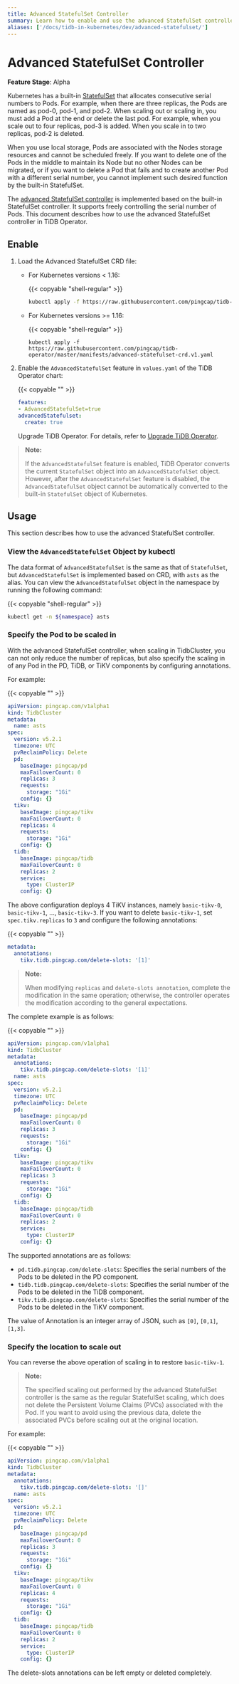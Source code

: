 ```yaml
---
title: Advanced StatefulSet Controller
summary: Learn how to enable and use the advanced StatefulSet controller.
aliases: ['/docs/tidb-in-kubernetes/dev/advanced-statefulset/']
---
```


# Advanced StatefulSet Controller

**Feature Stage**: Alpha

Kubernetes has a built-in [StatefulSet](https://kubernetes.io/docs/concepts/workloads/controllers/statefulset/) that allocates consecutive serial numbers to Pods. For example, when there are three replicas, the Pods are named as pod-0, pod-1, and pod-2. When scaling out or scaling in, you must add a Pod at the end or delete the last pod. For example, when you scale out to four replicas, pod-3 is added. When you scale in to two replicas, pod-2 is deleted.

When you use local storage, Pods are associated with the Nodes storage resources and cannot be scheduled freely. If you want to delete one of the Pods in the middle to maintain its Node but no other Nodes can be migrated, or if you want to delete a Pod that fails and to create another Pod with a different serial number, you cannot implement such desired function by the built-in StatefulSet.

The [advanced StatefulSet controller](https://github.com/pingcap/advanced-statefulset) is implemented based on the built-in StatefulSet controller. It supports freely controlling the serial number of Pods. This document describes how to use the advanced StatefulSet controller in TiDB Operator.

## Enable

1. Load the Advanced StatefulSet CRD file:

    * For Kubernetes versions < 1.16:

        {{< copyable "shell-regular" >}}

        ```bash
        kubectl apply -f https://raw.githubusercontent.com/pingcap/tidb-operator/master/manifests/advanced-statefulset-crd.v1beta1.yaml
        ```

    * For Kubernetes versions >= 1.16:

        {{< copyable "shell-regular" >}}

        ```
        kubectl apply -f https://raw.githubusercontent.com/pingcap/tidb-operator/master/manifests/advanced-statefulset-crd.v1.yaml
        ```

2. Enable the `AdvancedStatefulSet` feature in `values.yaml` of the TiDB Operator chart:

    {{< copyable "" >}}

    ```yaml
    features:
    - AdvancedStatefulSet=true
    advancedStatefulset:
      create: true
    ```

    Upgrade TiDB Operator. For details, refer to [Upgrade TiDB Operator](upgrade-tidb-operator.md).

> **Note:**
>
> If the `AdvancedStatefulSet` feature is enabled, TiDB Operator converts the current `StatefulSet` object into an `AdvancedStatefulSet` object. However, after the `AdvancedStatefulSet` feature is disabled, the `AdvancedStatefulSet` object cannot be automatically converted to the built-in `StatefulSet` object of Kubernetes.

## Usage

This section describes how to use the advanced StatefulSet controller.

### View the `AdvancedStatefulSet` Object by kubectl

The data format of `AdvancedStatefulSet` is the same as that of `StatefulSet`, but `AdvancedStatefulSet` is implemented based on CRD, with `asts` as the alias. You can view the `AdvancedStatefulSet` object in the namespace by running the following command:

{{< copyable "shell-regular" >}}

```bash
kubectl get -n ${namespace} asts
```

### Specify the Pod to be scaled in

With the advanced StatefulSet controller, when scaling in TidbCluster, you can not only reduce the number of replicas, but also specify the scaling in of any Pod in the PD, TiDB, or TiKV components by configuring annotations.

For example:

{{< copyable "" >}}

```yaml
apiVersion: pingcap.com/v1alpha1
kind: TidbCluster
metadata:
  name: asts
spec:
  version: v5.2.1
  timezone: UTC
  pvReclaimPolicy: Delete
  pd:
    baseImage: pingcap/pd
    maxFailoverCount: 0
    replicas: 3
    requests:
      storage: "1Gi"
    config: {}
  tikv:
    baseImage: pingcap/tikv
    maxFailoverCount: 0
    replicas: 4
    requests:
      storage: "1Gi"
    config: {}
  tidb:
    baseImage: pingcap/tidb
    maxFailoverCount: 0
    replicas: 2
    service:
      type: ClusterIP
    config: {}
```

The above configuration deploys 4 TiKV instances, namely `basic-tikv-0`, `basic-tikv-1`, ..., `basic-tikv-3`. If you want to delete `basic-tikv-1`, set `spec.tikv.replicas` to `3` and configure the following annotations:

{{< copyable "" >}}

```yaml
metadata:
  annotations:
    tikv.tidb.pingcap.com/delete-slots: '[1]'
```

> **Note:**
>
> When modifying `replicas` and `delete-slots annotation`, complete the modification in the same operation; otherwise, the controller operates the modification according to the general expectations.

The complete example is as follows:

{{< copyable "" >}}

```yaml
apiVersion: pingcap.com/v1alpha1
kind: TidbCluster
metadata:
  annotations:
    tikv.tidb.pingcap.com/delete-slots: '[1]'
  name: asts
spec:
  version: v5.2.1
  timezone: UTC
  pvReclaimPolicy: Delete
  pd:
    baseImage: pingcap/pd
    maxFailoverCount: 0
    replicas: 3
    requests:
      storage: "1Gi"
    config: {}
  tikv:
    baseImage: pingcap/tikv
    maxFailoverCount: 0
    replicas: 3
    requests:
      storage: "1Gi"
    config: {}
  tidb:
    baseImage: pingcap/tidb
    maxFailoverCount: 0
    replicas: 2
    service:
      type: ClusterIP
    config: {}
```

The supported annotations are as follows:

- `pd.tidb.pingcap.com/delete-slots`: Specifies the serial numbers of the Pods to be deleted in the PD component.
- `tidb.tidb.pingcap.com/delete-slots`: Specifies the serial number of the Pods to be deleted in the TiDB component.
- `tikv.tidb.pingcap.com/delete-slots`: Specifies the serial number of the Pods to be deleted in the TiKV component.

The value of Annotation is an integer array of JSON, such as `[0]`, `[0,1]`, `[1,3]`.

### Specify the location to scale out

You can reverse the above operation of scaling in to restore `basic-tikv-1`.

> **Note:**
>
> The specified scaling out performed by the advanced StatefulSet controller is the same as the regular StatefulSet scaling, which does not delete the Persistent Volume Claims (PVCs) associated with the Pod. If you want to avoid using the previous data, delete the associated PVCs before scaling out at the original location.

For example:

{{< copyable "" >}}

```yaml
apiVersion: pingcap.com/v1alpha1
kind: TidbCluster
metadata:
  annotations:
    tikv.tidb.pingcap.com/delete-slots: '[]'
  name: asts
spec:
  version: v5.2.1
  timezone: UTC
  pvReclaimPolicy: Delete
  pd:
    baseImage: pingcap/pd
    maxFailoverCount: 0
    replicas: 3
    requests:
      storage: "1Gi"
    config: {}
  tikv:
    baseImage: pingcap/tikv
    maxFailoverCount: 0
    replicas: 4
    requests:
      storage: "1Gi"
    config: {}
  tidb:
    baseImage: pingcap/tidb
    maxFailoverCount: 0
    replicas: 2
    service:
      type: ClusterIP
    config: {}
```

The delete-slots annotations can be left empty or deleted completely.
